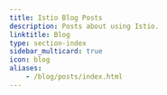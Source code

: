 ```yaml
---
title: Istio Blog Posts
description: Posts about using Istio.
linktitle: Blog
type: section-index
sidebar_multicard: true
icon: blog
aliases:
    - /blog/posts/index.html
---
```


